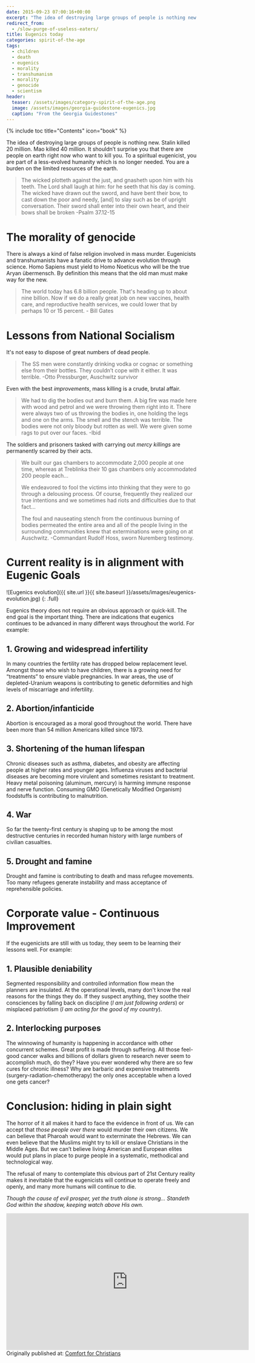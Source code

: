 ```yaml
---
date: 2015-09-23 07:00:16+00:00
excerpt: "The idea of destroying large groups of people is nothing new.  Stalin killed 20 million, Mao 40 million.  To a spiritual eugenicist, you are part of a less-evolved humanity, a burden on the limited resources of the earth."
redirect_from:
  - /slow-purge-of-useless-eaters/
title: Eugenics today
categories: spirit-of-the-age
tags:
  - children
  - death
  - eugenics
  - morality
  - transhumanism
  - morality
  - genocide
  - scientism
header:
  teaser: /assets/images/category-spirit-of-the-age.png
  image: /assets/images/georgia-guidestone-eugenics.jpg
  caption: "From the Georgia Guidestones"
---
```

{% include toc title="Contents" icon="book" %}




The idea of destroying large groups of people is nothing new.  Stalin killed 20 million.  Mao killed 40 million.  It shouldn’t surprise you that there are people on earth right now who want to kill you.  To a spiritual eugenicist, you are part of a less-evolved humanity which is no longer needed.  You are a burden on the limited resources of the earth.



<blockquote>
  The wicked plotteth against the just, 
     and gnasheth upon him with his teeth.
  The Lord shall laugh at him: 
     for he seeth that his day is coming. 
  The wicked have drawn out the sword, and have bent their bow, to cast down the poor and needy, [and] to slay such as be of upright conversation. 
  Their sword shall enter into their own heart,
     and their bows shall be broken -Psalm 37.12-15
</blockquote>






# The morality of genocide



There is always a kind of false religion involved in mass murder. Eugenicists and transhumanists have a fanatic drive to advance evolution through science.  Homo Sapiens must yield to Homo Noeticus who will be the true Aryan übermensch.  By definition this means that the old man must make way for the new.



<blockquote>
  The world today has 6.8 billion people. That's heading up to about nine billion. Now if we do a really great job on new vaccines, health care, and reproductive health services, we could lower that by perhaps 10 or 15 percent. - Bill Gates
</blockquote>





# Lessons from National Socialism


It's not easy to dispose of great numbers of dead people.





<blockquote>
  The SS men were constantly drinking vodka or cognac or something else from their bottles. They couldn’t cope with it either. It was terrible. -Otto Pressburger, Auschwitz survivor
</blockquote>



Even with the best _improvements_, mass killing is a crude, brutal affair.



<blockquote>
  We had to dig the bodies out and burn them. A big fire was made here with wood and petrol and we were throwing them right into it. There were always two of us throwing the bodies in, one holding the legs and one on the arms. The smell and the stench was terrible. The bodies were not only bloody but rotten as well. We were given some rags to put over our faces. -Ibid
</blockquote>




The soldiers and prisoners tasked with carrying out _mercy killings_ are permanently scarred by their acts.


<blockquote>
  We built our gas chambers to accommodate 2,000 people at one time, whereas at Treblinka their 10 gas chambers only accommodated 200 people each...
  
  We endeavored to fool the victims into thinking that they were to go through a delousing process. Of course, frequently they realized our true intentions and we sometimes had riots and difficulties due to that fact...
  
  The foul and nauseating stench from the continuous burning of bodies permeated the entire area and all of the people living in the surrounding communities knew that exterminations were going on at Auschwitz. -Commandant Rudolf Hoss, sworn Nuremberg testimony.
</blockquote>





# Current reality is in alignment with Eugenic Goals


![Eugenics evolution]({{ site.url }}{{ site.baseurl }}/assets/images/eugenics-evolution.jpg)
{: .full}


Eugenics theory does not require an obvious approach or quick-kill.  The end goal is the important thing.  There are indications that eugenics continues to be advanced in many different ways throughout the world. For example:



## 1. Growing and widespread infertility



In many countries the fertility rate has dropped below replacement level.  Amongst those who wish to have children, there is a growing need for “treatments” to ensure viable pregnancies.  In war areas, the use of depleted-Uranium weapons is contributing to genetic deformities and high levels of miscarriage and infertility.



## 2. Abortion/infanticide


Abortion is encouraged as a moral good throughout the world.  There have been more than 54 million Americans killed since 1973.



## 3. Shortening of the human lifespan



Chronic diseases such as asthma, diabetes, and obesity are affecting people at higher rates and younger ages.  Influenza viruses and bacterial diseases are becoming more virulent and sometimes resistant to treatment.  Heavy metal poisoning (aluminum, mercury) is harming immune response and nerve function.  Consuming GMO (Genetically Modified Organism) foodstuffs is contributing to malnutrition.



## 4. War



So far the twenty-first century is shaping up to be among the most destructive centuries in recorded human history with large numbers of civilian casualties.



## 5. Drought and famine



Drought and famine is contributing to death and mass refugee movements.  Too many refugees generate instability and mass acceptance of reprehensible policies.



# Corporate value - Continuous Improvement 



If the eugenicists are still with us today, they seem to be learning their lessons well.  For example:



## 1. Plausible deniability



Segmented responsibility and controlled information flow mean the planners are insulated.  At the operational levels, many don't know the real reasons for the things they do.  If they suspect anything, they soothe their consciences by falling back on discipline (_I am just following orders_) or misplaced patriotism (_I am acting for the good of my country_).



## 2. Interlocking purposes



The winnowing of humanity is happening in accordance with other concurrent schemes.  Great profit is made through suffering.  All those feel-good cancer walks and billions of dollars given to research never seem to accomplish much, do they? Have you ever wondered why there are so few cures for chronic illness?  Why are barbaric and expensive treatments (surgery-radiation-chemotherapy) the only ones acceptable when a loved one gets cancer?



# Conclusion: hiding in plain sight



The horror of it all makes it hard to face the evidence in front of us.  We can accept that _those people over there_ would murder their own citizens.  We can believe that Pharoah would want to exterminate the Hebrews.  We can even believe that the Muslims might try to kill or enslave Christians in the Middle Ages.  But we can’t believe living American and European elites would put plans in place to purge people in a systematic, methodical and technological way.

The refusal of many to contemplate this obvious part of 21st Century reality makes it inevitable that the eugenicists will continue to operate freely and openly, and many more humans will continue to die.


*Though the cause of evil prosper, yet the truth alone is strong...
Standeth God within the shadow, keeping watch above His own.*

<iframe width="640" height="360" src="https://www.youtube-nocookie.com/embed/gh8lwG4UaY8?rel=0" frameborder="0" allowfullscreen></iframe>

<div>Originally published at: <a href='http://www.alecsatin.com/'>Comfort for Christians</a></div>
